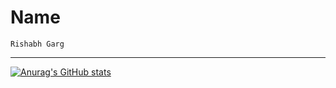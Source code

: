 # Name

`Rishabh Garg`

---
[![Anurag's GitHub stats](https://github-readme-stats.vercel.app/api?username=rishabhgargdps&count_private=true&show_icons=true&theme=algolia)](https://github.com/anuraghazra/github-readme-stats)
